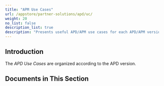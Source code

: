 ```yaml
---
title: "APM Use Cases"
url: /appstore/partner-solutions/apd/uc/
weight: 20
no_list: false
description_list: true
description: "Presents useful APD/APM use cases for each APD/APM version."
---
```


## Introduction

The *APD Use Cases* are organized according to the APD version.

## Documents in This Section
